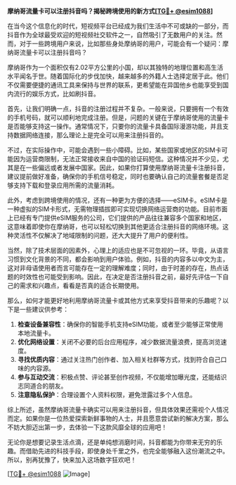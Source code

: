**摩纳哥流量卡可以注册抖音吗？揭秘跨境使用的新方式[[TG💪+ @esim1088](https://t.me/s/esim1088)]**

在当今这个信息化的时代，短视频平台已经成为我们生活中不可或缺的一部分，而抖音作为全球最受欢迎的短视频社交软件之一，自然吸引了无数用户的关注。然而，对于一些跨境用户来说，比如那些身处摩纳哥的用户，可能会有一个疑问：摩纳哥流量卡可以注册抖音吗？

摩纳哥作为一个面积仅有2.02平方公里的小国，却以其独特的地理位置和高生活水平闻名于世。随着国际化的步伐加快，越来越多的外籍人士选择定居于此。他们不仅需要便捷的通讯工具来保持与世界的联系，更希望能在异国他乡也能享受到国内流行的娱乐方式，比如刷抖音。

首先，让我们明确一点，抖音的注册过程并不复杂。一般来说，只要拥有一个有效的手机号码，就可以顺利地完成注册。但是，问题的关键在于摩纳哥使用的流量卡是否能够支持这一操作。通常情况下，只要你的流量卡具备国际漫游功能，并且支持数据网络连接，那么理论上是完全可以用来注册抖音的。

不过，在实际操作中，可能会遇到一些小障碍。比如，某些国家或地区的SIM卡可能因为运营商限制，无法正常接收来自中国的验证码短信。这种情况并不少见，尤其是在一些偏远或者发展中国家。因此，如果你打算使用摩纳哥流量卡注册抖音，建议提前做好准备，确保你的手机信号稳定，同时也要确认自己的流量套餐是否足够支持下载和登录应用所需的流量消耗。

此外，考虑到跨境使用的情况，还有一种更为方便的选择——eSIM卡。eSIM卡是一种虚拟的SIM卡形式，无需物理插拔即可实现切换网络运营商的功能。目前市面上已经有专门提供eSIM服务的公司，它们提供的产品往往兼容多个国家和地区，这意味着即使你在摩纳哥，也可以轻松切换到其他更适合注册抖音的网络环境。这种灵活性不仅解决了地域限制的问题，还大大提升了用户的便利性。

当然，除了技术层面的因素外，心理上的适应也是不可忽视的一环。毕竟，从语言习惯到文化背景的不同，都会影响到用户体验。例如，抖音的内容多以中文为主，这对非母语使用者而言可能存在一定的理解难度；同时，由于时差的存在，热点话题的时效性也可能受到影响。因此，在决定是否注册抖音之前，最好先评估一下自己的需求和兴趣点，看看是否真的适合长期使用。

那么，如何才能更好地利用摩纳哥流量卡或其他方式来享受抖音带来的乐趣呢？以下是一些建议供参考：

1. **检查设备兼容性**：确保你的智能手机支持eSIM功能，或者至少能够正常使用本地流量卡。
2. **优化网络设置**：关闭不必要的后台应用程序，减少数据流量浪费，提高浏览速度。
3. **寻找优质内容**：通过关注热门创作者、加入相关社群等方式，找到符合自己口味的内容源。
4. **参与互动交流**：积极点赞、评论甚至创作视频，不仅能增加曝光度，还能结识志同道合的朋友。
5. **注意隐私保护**：合理设置个人资料权限，避免泄露过多个人信息。

综上所述，虽然摩纳哥流量卡确实可以用来注册抖音，但具体效果还需视个人情况而定。如果你是一位热爱探索新鲜事物的人士，并且愿意尝试新的解决方案，那么不妨大胆迈出第一步，去体验一下这款风靡全球的应用吧！

无论你是想要记录生活点滴，还是单纯想消磨时间，抖音都能为你带来无穷的乐趣。而借助先进的科技手段，即使身处千里之外，也完全能够融入这份潮流之中。所以，别再犹豫了，快来加入这场数字狂欢吧！

[[TG💪+ @esim1088](https://t.me/s/esim1088) ![Image](https://i.postimg.cc/4NQfJmqS/Snipaste-2025-05-13-00-14-12.png)]